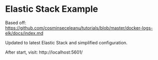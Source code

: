 # Elastic Stack Example

Based off: https://github.com/cosminseceleanu/tutorials/blob/master/docker-logs-elk/docs/index.md

Updated to latest Elastic Stack and simplified configuration.

After start, visit: http://localhost:5601/
